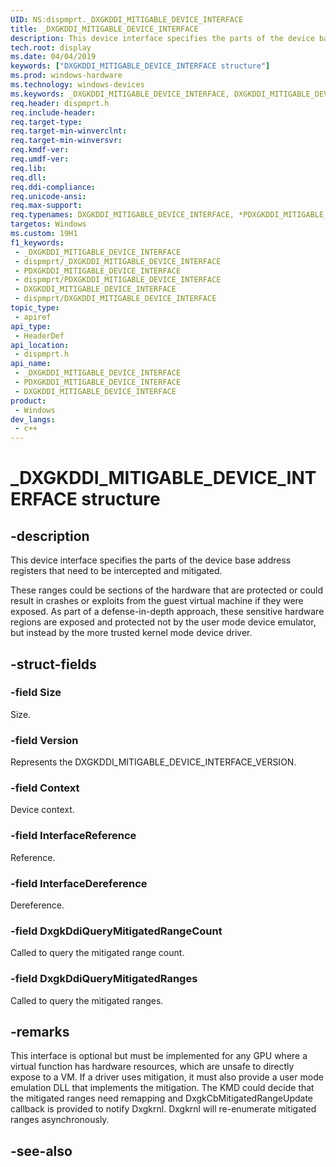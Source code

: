 ```yaml
---
UID: NS:dispmprt._DXGKDDI_MITIGABLE_DEVICE_INTERFACE
title: _DXGKDDI_MITIGABLE_DEVICE_INTERFACE
description: This device interface specifies the parts of the device base address registers that need to be intercepted and mitigated.
tech.root: display
ms.date: 04/04/2019
keywords: ["DXGKDDI_MITIGABLE_DEVICE_INTERFACE structure"]
ms.prod: windows-hardware
ms.technology: windows-devices
ms.keywords: _DXGKDDI_MITIGABLE_DEVICE_INTERFACE, DXGKDDI_MITIGABLE_DEVICE_INTERFACE, *PDXGKDDI_MITIGABLE_DEVICE_INTERFACE,
req.header: dispmprt.h
req.include-header: 
req.target-type: 
req.target-min-winverclnt: 
req.target-min-winversvr: 
req.kmdf-ver: 
req.umdf-ver: 
req.lib: 
req.dll: 
req.ddi-compliance: 
req.unicode-ansi: 
req.max-support: 
req.typenames: DXGKDDI_MITIGABLE_DEVICE_INTERFACE, *PDXGKDDI_MITIGABLE_DEVICE_INTERFACE
targetos: Windows
ms.custom: 19H1
f1_keywords:
 - _DXGKDDI_MITIGABLE_DEVICE_INTERFACE
 - dispmprt/_DXGKDDI_MITIGABLE_DEVICE_INTERFACE
 - PDXGKDDI_MITIGABLE_DEVICE_INTERFACE
 - dispmprt/PDXGKDDI_MITIGABLE_DEVICE_INTERFACE
 - DXGKDDI_MITIGABLE_DEVICE_INTERFACE
 - dispmprt/DXGKDDI_MITIGABLE_DEVICE_INTERFACE
topic_type:
 - apiref
api_type:
 - HeaderDef
api_location:
 - dispmprt.h
api_name:
 - _DXGKDDI_MITIGABLE_DEVICE_INTERFACE
 - PDXGKDDI_MITIGABLE_DEVICE_INTERFACE
 - DXGKDDI_MITIGABLE_DEVICE_INTERFACE
product:
 - Windows
dev_langs:
 - c++
---
```


# _DXGKDDI_MITIGABLE_DEVICE_INTERFACE structure


## -description

This device interface specifies the parts of the device base address registers that need to be intercepted and mitigated. 

These ranges could be sections of the hardware that are protected or could result in crashes or exploits from the guest virtual machine if they were exposed.  As part of a defense-in-depth approach, these sensitive hardware regions are exposed and protected not by the user mode device emulator, but instead by the more trusted kernel mode device driver.

## -struct-fields

### -field Size

Size.

### -field Version

Represents the DXGKDDI_MITIGABLE_DEVICE_INTERFACE_VERSION.

### -field Context

Device context.

### -field InterfaceReference

Reference.

### -field InterfaceDereference

Dereference.

### -field DxgkDdiQueryMitigatedRangeCount

Called to query the mitigated range count.

### -field DxgkDdiQueryMitigatedRanges

 
Called to query the mitigated ranges.

## -remarks

This interface is optional but must be implemented for any GPU where a virtual function has hardware resources, which are unsafe to directly expose to a VM. If a driver uses mitigation, it must also provide a user mode emulation DLL that implements the mitigation. 
The KMD could decide that the mitigated ranges need remapping and DxgkCbMitigatedRangeUpdate callback is provided to notify Dxgkrnl. Dxgkrnl will re-enumerate mitigated ranges asynchronously.

## -see-also

